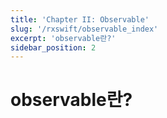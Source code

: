 ```yaml
---
title: 'Chapter II: Observable'
slug: '/rxswift/observable_index'
excerpt: 'observable란?'
sidebar_position: 2
---
```


# observable란?